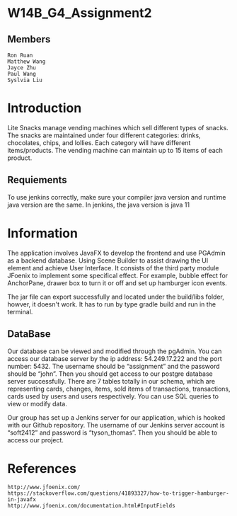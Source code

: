 # W14B_G4_Assignment2

## Members
    Ron Ruan
    Matthew Wang
    Jayce Zhu
    Paul Wang
    Syslvia Liu

# Introduction
Lite Snacks manage vending machines which sell different types of snacks. The snacks are maintained under four different categories: drinks, chocolates, chips, and lollies. Each category will have different items/products. The vending machine can maintain up to 15 items of each product. 

## Requiements
To use jenkins correctly, make sure your compiler java version and runtime java version are the same. In jenkins, the java version is java 11

# Information
The application involves JavaFX to develop the frontend and use PGAdmin as a backend database. Using Scene Builder to assist drawing the UI element and achieve User Interface. It consists of the third party module JFoenix to implement some specifical effect. For example, bubble effect for AnchorPane, drawer box to turn it or off and set up hamburger icon events. 

The jar file can export successfully and located under the build/libs folder, howver, it doesn't work. It has to run by type gradle build and run in the terminal. 

## DataBase
Our database can be viewed and modified through the pgAdmin. You can access our database server by the ip address: 54.249.17.222 and the port number: 5432. The username should be “assignment” and the password should be “john”. Then you should get access to our postgre database server successfully. 
There are 7 tables totally in our schema, which are representing cards, changes, items, sold items of transactions, transactions, cards used by users and users respectively. You can use SQL queries to view or modify data.

Our group has set up a Jenkins server for our application, which is hooked with our Github repository. The username of our Jenkins server account is “soft2412” and password is “tyson_thomas”. Then you should be able to access our project.

# References
    http://www.jfoenix.com/
    https://stackoverflow.com/questions/41893327/how-to-trigger-hamburger-in-javafx
    http://www.jfoenix.com/documentation.html#InputFields
